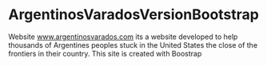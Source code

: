 # ArgentinosVaradosVersionBootstrap

Website www.argentinosvarados.com its a website developed to help thousands of Argentines peoples stuck in the United States 
the close of the frontiers in their country. This site is created with Boostrap
